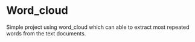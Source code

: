 # Word_cloud
Simple project using word_cloud which can able to extract most repeated words from the text documents.
